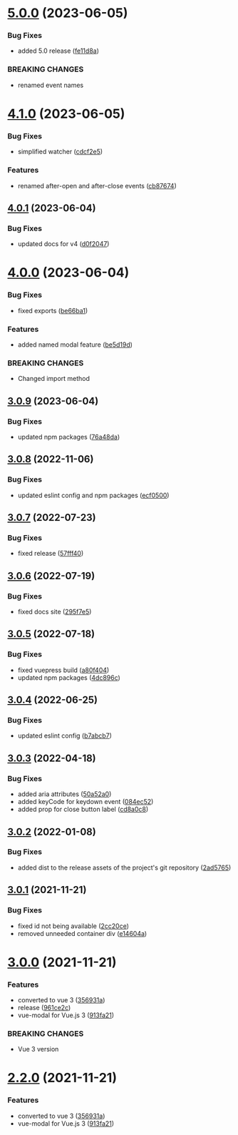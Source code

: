 # [5.0.0](https://github.com/kouts/vue-modal/compare/v4.1.0...v5.0.0) (2023-06-05)


### Bug Fixes

* added 5.0 release ([fe11d8a](https://github.com/kouts/vue-modal/commit/fe11d8a083fbdc29a94a7db978ff3fc8fc33c4d6))


### BREAKING CHANGES

* renamed event names

# [4.1.0](https://github.com/kouts/vue-modal/compare/v4.0.1...v4.1.0) (2023-06-05)


### Bug Fixes

* simplified watcher ([cdcf2e5](https://github.com/kouts/vue-modal/commit/cdcf2e517c5434105ad727bf5f3b16b8f8c49b83))


### Features

* renamed after-open and after-close events ([cb87674](https://github.com/kouts/vue-modal/commit/cb87674c909faa5b2e975d3b9a073d5f95510093))

## [4.0.1](https://github.com/kouts/vue-modal/compare/v4.0.0...v4.0.1) (2023-06-04)


### Bug Fixes

* updated docs for v4 ([d0f2047](https://github.com/kouts/vue-modal/commit/d0f2047687acb79c161eeb4c41b4f1b85aca98a9))

# [4.0.0](https://github.com/kouts/vue-modal/compare/v3.0.9...v4.0.0) (2023-06-04)


### Bug Fixes

* fixed exports ([be66ba1](https://github.com/kouts/vue-modal/commit/be66ba1a6e1310be3fd82370d17fa329d394cd49))


### Features

* added named modal feature ([be5d19d](https://github.com/kouts/vue-modal/commit/be5d19dfe9e43f0b9857132b4740f43b02b3df4a))


### BREAKING CHANGES

* Changed import method

## [3.0.9](https://github.com/kouts/vue-modal/compare/v3.0.8...v3.0.9) (2023-06-04)


### Bug Fixes

* updated npm packages ([76a48da](https://github.com/kouts/vue-modal/commit/76a48da55d0a7115230da608ceaebcd090807588))

## [3.0.8](https://github.com/kouts/vue-modal/compare/v3.0.7...v3.0.8) (2022-11-06)


### Bug Fixes

* updated eslint config and npm packages ([ecf0500](https://github.com/kouts/vue-modal/commit/ecf050066186b4df53830086701b110e9f7a7a33))

## [3.0.7](https://github.com/kouts/vue-modal/compare/v3.0.6...v3.0.7) (2022-07-23)


### Bug Fixes

* fixed release ([57fff40](https://github.com/kouts/vue-modal/commit/57fff4092c9988115902317d2c0c4d6a402425d2))

## [3.0.6](https://github.com/kouts/vue-modal/compare/v3.0.5...v3.0.6) (2022-07-19)


### Bug Fixes

* fixed docs site ([295f7e5](https://github.com/kouts/vue-modal/commit/295f7e575e9fb09690111fb680ffa89db2cc75bc))

## [3.0.5](https://github.com/kouts/vue-modal/compare/v3.0.4...v3.0.5) (2022-07-18)


### Bug Fixes

* fixed vuepress build ([a80f404](https://github.com/kouts/vue-modal/commit/a80f40457bdf263c270fb256347171ae698de462))
* updated npm packages ([4dc896c](https://github.com/kouts/vue-modal/commit/4dc896c8ef6627055826cf723b9d3d1716f0ef4a))

## [3.0.4](https://github.com/kouts/vue-modal/compare/v3.0.3...v3.0.4) (2022-06-25)


### Bug Fixes

* updated eslint config ([b7abcb7](https://github.com/kouts/vue-modal/commit/b7abcb746ba5492c4989d565ee21e461232436f6))

## [3.0.3](https://github.com/kouts/vue-modal/compare/v3.0.2...v3.0.3) (2022-04-18)


### Bug Fixes

* added aria attributes ([50a52a0](https://github.com/kouts/vue-modal/commit/50a52a0146082502eb88d534ab2ee46ac2b889f8))
* added keyCode for keydown event ([084ec52](https://github.com/kouts/vue-modal/commit/084ec525fbb0a437412c00df7868b3e8cbf90c65))
* added prop for close button label ([cd8a0c8](https://github.com/kouts/vue-modal/commit/cd8a0c802df7e219504fbbeeb923d7ece045d949))

## [3.0.2](https://github.com/kouts/vue-modal/compare/v3.0.1...v3.0.2) (2022-01-08)


### Bug Fixes

* added dist to the release assets of the project's git repository ([2ad5765](https://github.com/kouts/vue-modal/commit/2ad57651db8725792c0168fc05db9288657aedbd))

## [3.0.1](https://github.com/kouts/vue-modal/compare/v3.0.0...v3.0.1) (2021-11-21)


### Bug Fixes

* fixed id not being available ([2cc20ce](https://github.com/kouts/vue-modal/commit/2cc20ce4b776cb1b52ef33983883955ba62208d3))
* removed unneeded container div ([e14604a](https://github.com/kouts/vue-modal/commit/e14604a86908d3c822ad3e01bd13392e3e3d4a55))

# [3.0.0](https://github.com/kouts/vue-modal/compare/v2.1.1...v3.0.0) (2021-11-21)


### Features

* converted to vue 3 ([356931a](https://github.com/kouts/vue-modal/commit/356931ac81fb48590b96904b26df4264497794c1))
* release ([961ce2c](https://github.com/kouts/vue-modal/commit/961ce2c7cef08e5c551af5cfc8463168a1eba219))
* vue-modal for Vue.js 3 ([913fa21](https://github.com/kouts/vue-modal/commit/913fa2177eaa4fa330821b6505e539a8d8d82e75))


### BREAKING CHANGES

* Vue 3 version

# [2.2.0](https://github.com/kouts/vue-modal/compare/v2.1.1...v2.2.0) (2021-11-21)


### Features

* converted to vue 3 ([356931a](https://github.com/kouts/vue-modal/commit/356931ac81fb48590b96904b26df4264497794c1))
* vue-modal for Vue.js 3 ([913fa21](https://github.com/kouts/vue-modal/commit/913fa2177eaa4fa330821b6505e539a8d8d82e75))
